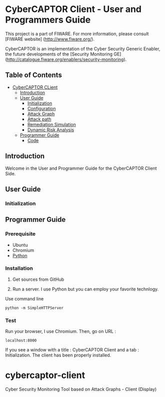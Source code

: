 CyberCAPTOR Client - User and Programmers Guide
==========

This project is a part of FIWARE. For more information, please consult [FIWARE website] (http://www.fiware.org/).

CyberCAPTOR is an  implementation of the Cyber Security Generic Enabler, the future developments of the [Security Monitoring GE] (http://catalogue.fiware.org/enablers/security-monitoring).

## Table of Contents

- [CyberCAPTOR CLient](#cybercaptor-client)
	- [Introduction](#development-version-installation)
	- [User Guide](#user-guide)
		- [Initialization](#initialization)
		- [Configuration](#configuration)
		- [Attack Graph](#attack-graph)
		- [Attack path](#attack-path)
		- [Remediation Simulation](#remediation-simulation)
		- [Dynamic Risk Analysis](#dynamic-risk-analysis)
	- [Programmer Guide](#programmer-guide)
		- [Code](#code)


## Introduction
Welcome in the User and Programmer Guide for the CyberCAPTOR Client Side.

## User Guide

### Initialization



## Programmer Guide



### Prerequisite
- Ubuntu
- Chromium
- [Python](https://www.python.org/)

### Installation

1) Get sources from GitHub

2) Run a server. I use Python but you can employ your favorite technlogy.

Use command line
```
python -m SimpleHTTPServer
```

### Test

Run your browser, I use Chromium. Then, go on URL :
```
localhost:8000
```

If you see a window with a title : CyberCAPTOR Client and a tab : Initialization. The client has been properly installed.


# cybercaptor-client
Cyber Security Monitoring Tool based on Attack Graphs - Client (Display)

